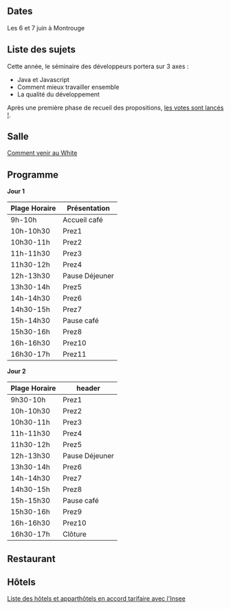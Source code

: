 ## Dates

Les 6 et 7 juin à Montrouge

## Liste des sujets
Cette année, le séminaire des développeurs portera sur 3 axes : 
* Java et Javascript 
* Comment mieux travailler ensemble
* La qualité du développement

Après une première phase de recueil des propositions, [les votes sont lancés !](http://php.insee.fr/enq-interne/index.php?sid=45186&lang=fr).

## Salle
[Comment venir au White](https://www.agora.insee.fr/cms/sites/agora/home/services/DG/white--fairway/acces-aux-batiments-white-et-fairway.html)

## Programme
**Jour 1**

| Plage Horaire | Présentation |
| ------ | ------ |
| 9h-10h | Accueil café|
| 10h-10h30 | Prez1 | 
| 10h30-11h | Prez2 |
| 11h-11h30 | Prez3 |
| 11h30-12h | Prez4 |
| 12h-13h30 | Pause Déjeuner |
| 13h30-14h | Prez5 |
| 14h-14h30 | Prez6 |
| 14h30-15h | Prez7 |
| 15h-14h30 | Pause café |
| 15h30-16h | Prez8 |
| 16h-16h30 | Prez10 |
| 16h30-17h | Prez11 |

**Jour 2**

| Plage Horaire | header |
| ------ | ------ |
| 9h30-10h | Prez1|
| 10h-10h30 | Prez2 | 
| 10h30-11h | Prez3 |
| 11h-11h30 | Prez4 |
| 11h30-12h | Prez5 |
| 12h-13h30 | Pause Déjeuner |
| 13h30-14h | Prez6 |
| 14h-14h30 | Prez7 |
| 14h30-15h | Prez8 |
| 15h-15h30 | Pause café |
| 15h30-16h | Prez9 |
| 16h-16h30 | Prez10 |
| 16h30-17h | Clôture |


## Restaurant

## Hôtels
[Liste des hôtels et apparthôtels en accord tarifaire avec l'Insee](https://www.agora.insee.fr/files/live/sites/agora/files/shared/agora/DG/Procedures/Hotels%20et%20residhome%20INSEE%202019.pdf)